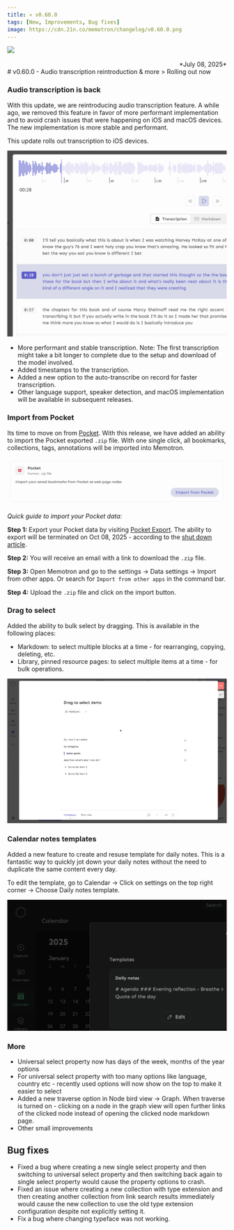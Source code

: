 ```yaml
---
title: ✳︎ v0.60.0
tags: [New, Improvements, Bug fixes]
image: https://cdn.21n.co/memotron/changelog/v0.60.0.png
---
```

![](https://cdn.21n.co/memotron/changelog/v0.60.0.png)
<div align="right">*July 08, 2025*</div>
# v0.60.0 - Audio transcription reintroduction & more
> Rolling out now


### Audio transcription is back
With this update, we are reintroducing audio transcription feature. A while ago, we removed this feature in favor of more performant implementation and to avoid crash issues that were happening on iOS and macOS devices. The new implementation is more stable and performant.

This update rolls out transcription to iOS devices.

![Audio transcription](../../../../src/images/memotron-changelog/audio-transcription-reintro2.png)

- More performant and stable transcription. Note: The first transcription might take a bit longer to complete due to the setup and download of the model involved.
- Added timestamps to the transcription.
- Added a new option to the auto-transcribe on record for faster transcription.
- Other language support, speaker detection, and macOS implementation will be available in subsequent releases.

### Import from Pocket
Its time to move on from [Pocket](https://support.mozilla.org/en-US/kb/future-of-pocket). With this release, we have added an ability to import the Pocket exported `.zip` file. With one single click, all bookmarks, collections, tags, annotations will be imported into Memotron.

![Import from Pocket](../../../../src/images/memotron-changelog/import-from-pocket.png)


_Quick guide to import your Pocket data:_

**Step 1:** Export your Pocket data by visiting [Pocket Export](https://getpocket.com/export). The ability to export will be terminated on Oct 08, 2025 - according to the [shut down article](https://support.mozilla.org/en-US/kb/future-of-pocket).

**Step 2:** You will receive an email with a link to download the `.zip` file.

**Step 3:** Open Memotron and go to the settings -> Data settings -> Import from other apps. Or search for `Import from other apps` in the command bar.

**Step 4:** Upload the `.zip` file and click on the import button.

### Drag to select
Added the ability to bulk select by dragging. This is available in the following places:
- Markdown: to select multiple blocks at a time - for rearranging, copying, deleting, etc.
- Library, pinned resource pages: to select multiple items at a time - for bulk operations.

![Drag to select](../../../../src/images/memotron-changelog/drag-to-select.gif)


### Calendar notes templates
Added a new feature to create and resuse template for daily notes. This is a fantastic way to quickly jot down your daily notes without the need to duplicate the same content every day.

To edit the template, go to Calendar -> Click on settings on the top right corner -> Choose Daily notes template.

![Calendar notes templates](../../../../src/images/memotron-changelog/daily-notes-template.png)

### More
- Universal select property now has days of the week, months of the year options
- For universal select property with too many options like language, country etc - recently used options will now show on the top to make it easier to select
- Added a new traverse option in Node bird view -> Graph. When traverse is turned on - clicking on a node in the graph view will open further links of the clicked node instead of opening the clicked node markdown page.
- Other small improvements


## Bug fixes
- Fixed a bug where creating a new single select property and then switching to universal select property and then switching back again to single select property would cause the property options to crash.
- Fixed an issue where creating a new collection with type extension and then creating another collection from link search results immediately would cause the new collection to use the old type extension configuration despite not explicitly setting it.
- Fix a bug where changing typeface was not working.